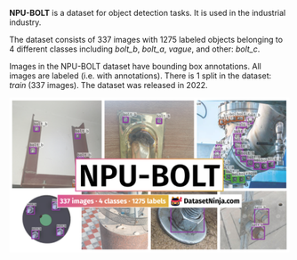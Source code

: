 **NPU-BOLT** is a dataset for object detection tasks. It is used in the industrial industry.

The dataset consists of 337 images with 1275 labeled objects belonging to 4 different classes including *bolt_b*, *bolt_a*, *vague*, and other: *bolt_c*.

Images in the NPU-BOLT dataset have bounding box annotations. All images are labeled (i.e. with annotations). There is 1 split in the dataset: *train* (337 images). The dataset was released in 2022.

<img src="https://github.com/dataset-ninja/npu-bolt/raw/main/visualizations/poster.png">
